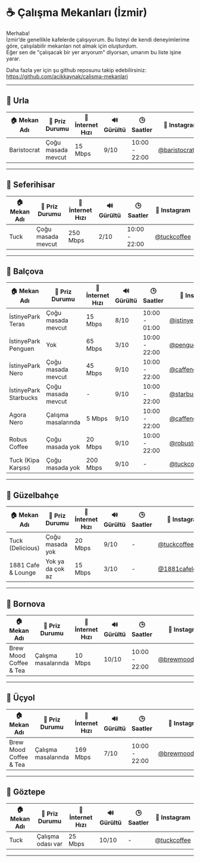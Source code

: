 # ☕ Çalışma Mekanları (İzmir)

Merhaba!  
İzmir’de genellikle kafelerde çalışıyorum. Bu listeyi de kendi deneyimlerime göre, çalışılabilir mekanları not almak için oluşturdum.  
Eğer sen de "çalışacak bir yer arıyorum" diyorsan, umarım bu liste işine yarar.  


Daha fazla yer için şu github reposunu takip edebilirsiniz: https://github.com/acikkaynak/calisma-mekanlari

---

## 📍 Urla

| 🏠 Mekan Adı     | 🔌 Priz Durumu        | 🚀 İnternet Hızı | 🔊 Gürültü | 🕒 Saatler        | 📸 Instagram            |
|------------------|------------------------|------------------|------------|-------------------|-------------------------|
| Baristocrat      | Çoğu masada mevcut     | 15 Mbps          | 9/10       | 10:00 - 22:00     | [@baristocrat3rd](https://instagram.com/baristocrat3rd) |

---

## 📍 Seferihisar

| 🏠 Mekan Adı     | 🔌 Priz Durumu        | 🚀 İnternet Hızı | 🔊 Gürültü | 🕒 Saatler        | 📸 Instagram            |
|------------------|------------------------|------------------|------------|-------------------|-------------------------|
| Tuck      | Çoğu masada mevcut     | 250 Mbps          | 2/10       | 10:00 - 22:00     | [@tuckcoffee](https://instagram.com/tuckcoffee)        |

---

## 📍 Balçova

| 🏠 Mekan Adı               | 🔌 Priz Durumu          | 🚀 İnternet Hızı | 🔊 Gürültü | 🕒 Saatler        | 📸 Instagram              |
|----------------------------|--------------------------|------------------|------------|-------------------|---------------------------|
| İstinyePark Teras          | Çoğu masada mevcut       | 15 Mbps          | 8/10       | 10:00 - 01:00     | [@istinyeparkteras](https://instagram.com/istinyeparkteras)  |
| İstinyePark Penguen        | Yok      | 65 Mbps          | 3/10       | 10:00 - 22:00     | [@penguen.kitabevi](https://instagram.com/penguen.kitabevi)  |
| İstinyePark Nero           | Çoğu masada mevcut       | 45 Mbps          | 9/10       | 10:00 - 22:00     | [@caffenero](https://instagram.com/caffenero)         |
| İstinyePark Starbucks      | Çoğu masada mevcut       | -                | 9/10       | 10:00 - 22:00     | [@starbucks_tr](https://instagram.com/starbucks_tr)    |
| Agora Nero                 | Çalışma masalarında      | 5 Mbps           | 9/10       | 10:00 - 22:00     | [@caffenero](https://instagram.com/caffenero)         |
| Robus Coffee               | Çoğu masada yok          | 20 Mbps          | 9/10       | 10:00 - 22:00     | [@robustcoffeeshop](https://instagram.com/robustcoffeeshop)  |
| Tuck (Kipa Karşısı)        | Çoğu masada yok          | 200 Mbps         | 9/10       | -                 | [@tuckcoffee](https://instagram.com/tuckcoffee)        |

---

## 📍 Güzelbahçe

| 🏠 Mekan Adı        | 🔌 Priz Durumu        | 🚀 İnternet Hızı | 🔊 Gürültü | 🕒 Saatler | 📸 Instagram            |
|---------------------|------------------------|------------------|------------|------------|-------------------------|
| Tuck (Delicious)    | Çoğu masada yok        | 20 Mbps          | 9/10       | -          | [@tuckcoffee](https://instagram.com/tuckcoffee)        |
| 1881 Cafe & Lounge  | Yok ya da çok az       | 15 Mbps          | 3/10       | -          | [@1881cafelounge](https://instagram.com/1881cafelounge) |

---

## 📍 Bornova

| 🏠 Mekan Adı               | 🔌 Priz Durumu         | 🚀 İnternet Hızı | 🔊 Gürültü | 🕒 Saatler        | 📸 Instagram              |
|----------------------------|-------------------------|------------------|------------|-------------------|---------------------------|
| Brew Mood Coffee & Tea     | Çalışma masalarında     | 10 Mbps          | 10/10      | 10:00 - 22:00     | [@brewmoodturkiye](https://instagram.com/brewmoodturkiye)   |

---

## 📍 Üçyol

| 🏠 Mekan Adı               | 🔌 Priz Durumu         | 🚀 İnternet Hızı | 🔊 Gürültü | 🕒 Saatler        | 📸 Instagram              |
|----------------------------|-------------------------|------------------|------------|-------------------|---------------------------|
| Brew Mood Coffee & Tea     | Çalışma masalarında     | 169 Mbps         | 7/10       | 10:00 - 22:00     | [@brewmoodturkiye](https://instagram.com/brewmoodturkiye)   |

---

## 📍 Göztepe

| 🏠 Mekan Adı  | 🔌 Priz Durumu     | 🚀 İnternet Hızı | 🔊 Gürültü | 🕒 Saatler | 📸 Instagram          |
|---------------|--------------------|------------------|------------|------------|-----------------------|
| Tuck          | Çalışma odası var  | 25 Mbps          | 10/10      | -          | [@tuckcoffee](https://instagram.com/tuckcoffee)  |

---
